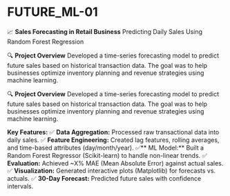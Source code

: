 # FUTURE_ML-01

📈 **Sales Forecasting in Retail Business**
Predicting Daily Sales Using Random Forest Regression

🔍 **Project Overview**
Developed a time-series forecasting model to predict future sales based on historical transaction data. The goal was to help businesses optimize inventory planning and revenue strategies using machine learning.

🔍 **Project Overview**
Developed a time-series forecasting model to predict future sales based on historical transaction data. The goal was to help businesses optimize inventory planning and revenue strategies using machine learning.

**Key Features:**
✅ **Data Aggregation:** Processed raw transactional data into daily sales.
✅ **Feature Engineering:** Created lag features, rolling averages, and time-based attributes (day/month/year).
✅** ML Model:** Built a Random Forest Regressor (Scikit-learn) to handle non-linear trends.
✅ **Evaluation:** Achieved ~X% MAE (Mean Absolute Error) against actual sales.
✅ **Visualization:** Generated interactive plots (Matplotlib) for forecasts vs. actuals.
✅ **30-Day Forecast:** Predicted future sales with confidence intervals.
